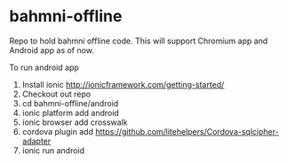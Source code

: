 # bahmni-offline
Repo to hold bahmni offline code. This will support Chromium app and Android app as of now.

To run android app

1. Install ionic http://ionicframework.com/getting-started/
2. Checkout out repo
3. cd bahmni-offline/android
4. ionic platform add android
5. ionic browser add crosswalk
6. cordova plugin add https://github.com/litehelpers/Cordova-sqlcipher-adapter
7. ionic run android
